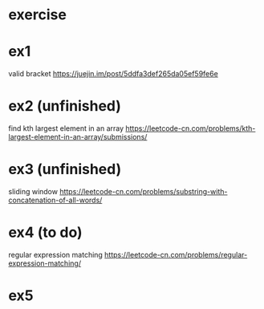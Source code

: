 # exercise

# ex1
valid bracket 
https://juejin.im/post/5ddfa3def265da05ef59fe6e

# ex2 (unfinished)
find kth largest element in an array
https://leetcode-cn.com/problems/kth-largest-element-in-an-array/submissions/

# ex3 (unfinished)
sliding window
https://leetcode-cn.com/problems/substring-with-concatenation-of-all-words/

# ex4 (to do)
regular expression matching
https://leetcode-cn.com/problems/regular-expression-matching/

# ex5 
